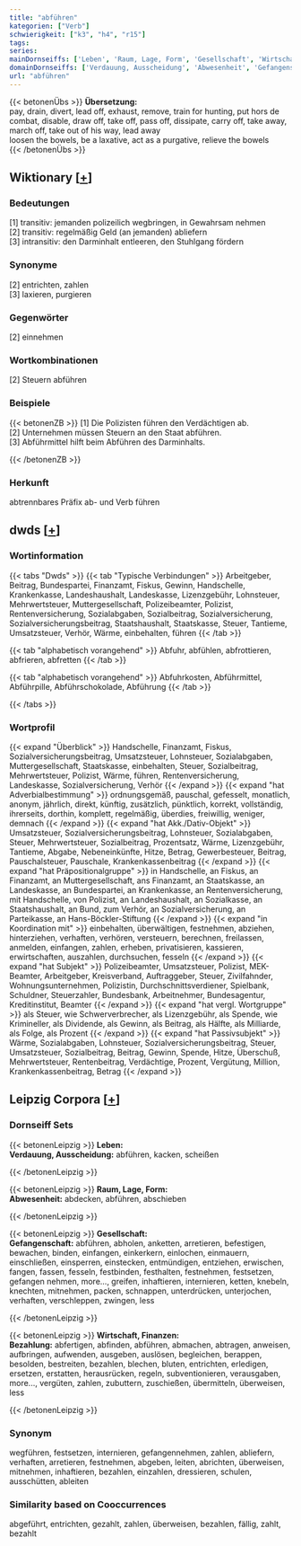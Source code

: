 ```yaml
---
title: "abführen"
kategorien: ["Verb"]
schwierigkeit: ["k3", "h4", "r15"]
tags:
series:
mainDornseiffs: ['Leben', 'Raum, Lage, Form', 'Gesellschaft', 'Wirtschaft, Finanzen']
domainDornseiffs: ['Verdauung, Ausscheidung', 'Abwesenheit', 'Gefangenschaft', 'Bezahlung']
url: "abführen"
---
```


{{< betonenÜbs >}}
**Übersetzung:**  
pay, drain, divert, lead off, exhaust, remove, train for hunting, put hors de combat, disable, draw off, take off, pass off, dissipate, carry off, take away, march  off, take out of his way, lead  away  
loosen the bowels, be a laxative, act as a purgative, relieve  the bowels  
{{< /betonenÜbs >}}

## Wiktionary [[+](https://de.wiktionary.org/wiki/abführen)]

### Bedeutungen
[1] transitiv: jemanden polizeilich wegbringen, in Gewahrsam nehmen  
[2] transitiv: regelmäßig Geld (an jemanden) abliefern  
[3] intransitiv: den Darminhalt entleeren, den Stuhlgang fördern  

### Synonyme
[2] entrichten, zahlen  
[3] laxieren, purgieren  

### Gegenwörter
[2] einnehmen  

### Wortkombinationen
[2] Steuern abführen  

### Beispiele
{{< betonenZB >}}
[1] Die Polizisten führen den Verdächtigen ab.  
[2] Unternehmen müssen Steuern an den Staat abführen.  
[3] Abführmittel hilft beim Abführen des Darminhalts.  

{{< /betonenZB >}}
### Herkunft
abtrennbares Präfix ab- und Verb führen  



## dwds [[+](https://www.dwds.de/wb/abführen)]

### Wortinformation
{{< tabs "Dwds" >}}
{{< tab "Typische Verbindungen" >}}
Arbeitgeber, Beitrag, Bundespartei, Finanzamt, Fiskus, Gewinn, Handschelle, Krankenkasse, Landeshaushalt, Landeskasse, Lizenzgebühr, Lohnsteuer, Mehrwertsteuer, Muttergesellschaft, Polizeibeamter, Polizist, Rentenversicherung, Sozialabgaben, Sozialbeitrag, Sozialversicherung, Sozialversicherungsbeitrag, Staatshaushalt, Staatskasse, Steuer, Tantieme, Umsatzsteuer, Verhör, Wärme, einbehalten, führen
{{< /tab >}}

{{< tab "alphabetisch vorangehend" >}}
Abfuhr, abfühlen, abfrottieren, abfrieren, abfretten
{{< /tab >}}

{{< tab "alphabetisch vorangehend" >}}
Abfuhrkosten, Abführmittel, Abführpille, Abführschokolade, Abführung
{{< /tab >}}

{{< /tabs >}}

### Wortprofil
{{< expand "Überblick" >}} Handschelle, Finanzamt, Fiskus, Sozialversicherungsbeitrag, Umsatzsteuer, Lohnsteuer, Sozialabgaben, Muttergesellschaft, Staatskasse, einbehalten, Steuer, Sozialbeitrag, Mehrwertsteuer, Polizist, Wärme, führen, Rentenversicherung, Landeskasse, Sozialversicherung, Verhör {{< /expand >}}
{{< expand "hat Adverbialbestimmung" >}} ordnungsgemäß, pauschal, gefesselt, monatlich, anonym, jährlich, direkt, künftig, zusätzlich, pünktlich, korrekt, vollständig, ihrerseits, dorthin, komplett, regelmäßig, überdies, freiwillig, weniger, demnach {{< /expand >}}
{{< expand "hat Akk./Dativ-Objekt" >}} Umsatzsteuer, Sozialversicherungsbeitrag, Lohnsteuer, Sozialabgaben, Steuer, Mehrwertsteuer, Sozialbeitrag, Prozentsatz, Wärme, Lizenzgebühr, Tantieme, Abgabe, Nebeneinkünfte, Hitze, Betrag, Gewerbesteuer, Beitrag, Pauschalsteuer, Pauschale, Krankenkassenbeitrag {{< /expand >}}
{{< expand "hat Präpositionalgruppe" >}} in Handschelle, an Fiskus, an Finanzamt, an Muttergesellschaft, ans Finanzamt, an Staatskasse, an Landeskasse, an Bundespartei, an Krankenkasse, an Rentenversicherung, mit Handschelle, von Polizist, an Landeshaushalt, an Sozialkasse, an Staatshaushalt, an Bund, zum Verhör, an Sozialversicherung, an Parteikasse, an Hans-Böckler-Stiftung {{< /expand >}}
{{< expand "in Koordination mit" >}} einbehalten, überwältigen, festnehmen, abziehen, hinterziehen, verhaften, verhören, versteuern, berechnen, freilassen, anmelden, einfangen, zahlen, erheben, privatisieren, kassieren, erwirtschaften, auszahlen, durchsuchen, fesseln {{< /expand >}}
{{< expand "hat Subjekt" >}} Polizeibeamter, Umsatzsteuer, Polizist, MEK-Beamter, Arbeitgeber, Kreisverband, Auftraggeber, Steuer, Zivilfahnder, Wohnungsunternehmen, Polizistin, Durchschnittsverdiener, Spielbank, Schuldner, Steuerzahler, Bundesbank, Arbeitnehmer, Bundesagentur, Kreditinstitut, Beamter {{< /expand >}}
{{< expand "hat vergl. Wortgruppe" >}} als Steuer, wie Schwerverbrecher, als Lizenzgebühr, als Spende, wie Krimineller, als Dividende, als Gewinn, als Beitrag, als Hälfte, als Milliarde, als Folge, als Prozent {{< /expand >}}
{{< expand "hat Passivsubjekt" >}} Wärme, Sozialabgaben, Lohnsteuer, Sozialversicherungsbeitrag, Steuer, Umsatzsteuer, Sozialbeitrag, Beitrag, Gewinn, Spende, Hitze, Überschuß, Mehrwertsteuer, Rentenbeitrag, Verdächtige, Prozent, Vergütung, Million, Krankenkassenbeitrag, Betrag {{< /expand >}}

## Leipzig Corpora [[+](https://corpora.uni-leipzig.de/en/res?word=abführen&corpusId=deu_newscrawl-public_2018)]

### Dornseiff Sets
{{< betonenLeipzig >}}
**Leben:**  
**Verdauung, Ausscheidung:** abführen, kacken, scheißen  

{{< /betonenLeipzig >}}


{{< betonenLeipzig >}}
**Raum, Lage, Form:**  
**Abwesenheit:** abdecken, abführen, abschieben  

{{< /betonenLeipzig >}}


{{< betonenLeipzig >}}
**Gesellschaft:**  
**Gefangenschaft:** abführen, abholen, anketten, arretieren, befestigen, bewachen, binden, einfangen, einkerkern, einlochen, einmauern, einschließen, einsperren, einstecken, entmündigen, entziehen, erwischen, fangen, fassen, fesseln, festbinden, festhalten, festnehmen, festsetzen, gefangen nehmen, more..., greifen, inhaftieren, internieren, ketten, knebeln, knechten, mitnehmen, packen, schnappen, unterdrücken, unterjochen, verhaften, verschleppen, zwingen, less  

{{< /betonenLeipzig >}}


{{< betonenLeipzig >}}
**Wirtschaft, Finanzen:**  
**Bezahlung:** abfertigen, abfinden, abführen, abmachen, abtragen, anweisen, aufbringen, aufwenden, ausgeben, auslösen, begleichen, berappen, besolden, bestreiten, bezahlen, blechen, bluten, entrichten, erledigen, ersetzen, erstatten, herausrücken, regeln, subventionieren, verausgaben, more..., vergüten, zahlen, zubuttern, zuschießen, übermitteln, überweisen, less  

{{< /betonenLeipzig >}}

### Synonym
wegführen, festsetzen, internieren, gefangennehmen, zahlen, abliefern, verhaften, arretieren, festnehmen, abgeben, leiten, abrichten, überweisen, mitnehmen, inhaftieren, bezahlen, einzahlen, dressieren, schulen, ausschütten, ableiten


### Similarity based on Cooccurrences
abgeführt, entrichten, gezahlt, zahlen, überweisen, bezahlen, fällig, zahlt, bezahlt

